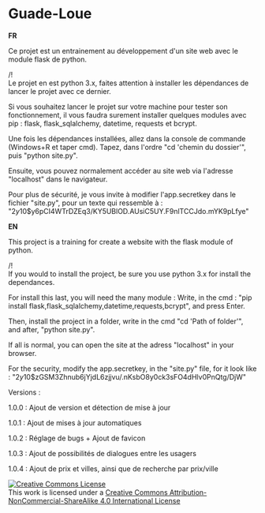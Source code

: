 # Guade-Loue


**FR**

Ce projet est un entrainement au développement d'un site web avec le module flask de python.

/!\
Le projet en est python 3.x, faites attention à installer les dépendances de lancer le projet avec ce dernier.

Si vous souhaitez lancer le projet sur votre machine pour tester son fonctionnement, il vous faudra surement installer quelques modules avec pip : flask, flask_sqlalchemy, datetime, requests et bcrypt.

Une fois les dépendances installées, allez dans la console de commande (Windows+R et taper cmd).
Tapez, dans l'ordre "cd 'chemin du dossier'", puis "python site.py".

Ensuite, vous pouvez normalement accéder au site web via l'adresse "localhost" dans le navigateur.

Pour plus de sécurité, je vous invite à modifier l'app.secretkey dans le fichier "site.py", pour un texte qui ressemble à :
"$2y$10$y6pCI4WTrDZEq3/KY5UBlOD.AUsiC5UY.F9nlTCCJdo.mYK9pLfye"

**EN**

This project is a training for create a website with the flask module of python.

/!\
If you would to install the project, be sure you use python 3.x for install the dependances.

For install this last, you will need the many module :
Write, in the cmd : "pip install flask,flask_sqlalchemy,datetime,requests,bcrypt", and press Enter.

Then, install the project in a folder, write in the cmd "cd 'Path of folder'", and after, "python site.py".

If all is normal, you can open the site at the adress "localhost" in your browser.

For the security, modify the app.secretkey, in the "site.py" file, for it look like :
"$2y$10$zGSM3Zhnub6jYjdL6zjjvu/.nKsbO8y0ck3sFO4dHlv0PnQtg/DjW"


Versions :

1.0.0 : Ajout de version et détection de mise à jour

1.0.1 : Ajout de mises à jour automatiques

1.0.2 : Réglage de bugs + Ajout de favicon

1.0.3 : Ajout de possibilités de dialogues entre les usagers

1.0.4 : Ajout de prix et villes, ainsi que de recherche par prix/ville


<a rel="license" href="http://creativecommons.org/licenses/by-nc-sa/4.0/"><img alt="Creative Commons License" style="border-width:0" src="https://i.creativecommons.org/l/by-nc-sa/4.0/88x31.png" /></a><br />This work is licensed under a <a rel="license" href="http://creativecommons.org/licenses/by-nc-sa/4.0/">Creative Commons Attribution-NonCommercial-ShareAlike 4.0 International License</a>

